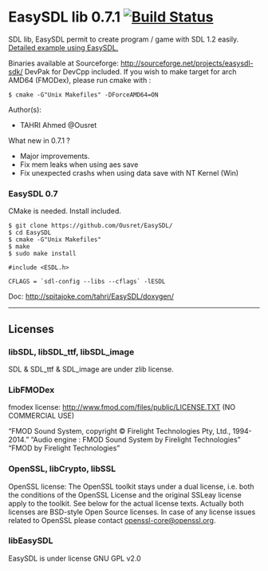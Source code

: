EasySDL lib 0.7.1 [![Build Status](https://travis-ci.org/Ousret/EasySDL.svg)](https://travis-ci.org/Ousret/EasySDL)
===========================

SDL lib, EasySDL permit to create program / game with SDL 1.2 easily.
[Detailed example using EasySDL.](https://github.com/Ousret/EasySDL-Sample)

Binaries available at Sourceforge: http://sourceforge.net/projects/easysdl-sdk/
DevPak for DevCpp included.
If you wish to make target for arch AMD64 (FMODex), please run cmake with :

```
$ cmake -G"Unix Makefiles" -DForceAMD64=ON
```

Author(s): 
- TAHRI Ahmed @Ousret

What new in 0.7.1 ?
- Major improvements.
- Fix mem leaks when using aes save
- Fix unexpected crashs when using data save with NT Kernel (Win)

### EasySDL 0.7

CMake is needed.
Install included.

```
$ git clone https://github.com/Ousret/EasySDL/
$ cd EasySDL
$ cmake -G"Unix Makefiles"
$ make
$ sudo make install
```

```objc
#include <ESDL.h>
```

```
CFLAGS = `sdl-config --libs --cflags` -lESDL
```

Doc: http://spitajoke.com/tahri/EasySDL/doxygen/

--------------------------------
Licenses
--------------------------------
### libSDL, libSDL_ttf, libSDL_image

SDL & SDL_ttf & SDL_image are under zlib license.

### LibFMODex

fmodex license: http://www.fmod.com/files/public/LICENSE.TXT (NO COMMERCIAL USE)

“FMOD Sound System, copyright © Firelight Technologies Pty, Ltd., 1994-2014.”
“Audio engine : FMOD Sound System by Firelight Technologies”
“FMOD by Firelight Technologies”

### OpenSSL, libCrypto, libSSL

OpenSSL license: 
The OpenSSL toolkit stays under a dual license, i.e. both the conditions of
the OpenSSL License and the original SSLeay license apply to the toolkit.
See below for the actual license texts. Actually both licenses are BSD-style
Open Source licenses. In case of any license issues related to OpenSSL
please contact openssl-core@openssl.org.

### libEasySDL

EasySDL is under license GNU GPL v2.0
